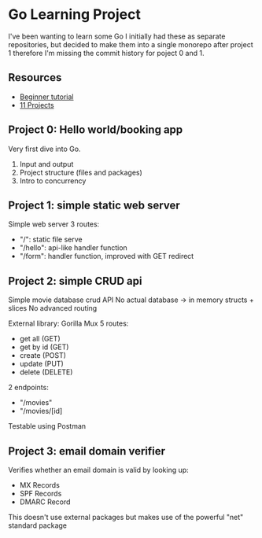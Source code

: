# Go Learning Project

I've been wanting to learn some Go
I initially had these as separate repositories, but decided to make them into a single monorepo after project 1 therefore I'm missing the commit history for poject 0 and 1.

## Resources

- [Beginner tutorial](https://www.youtube.com/watch?v=yyUHQIec83I)
- [11 Projects](https://www.youtube.com/watch?v=jFfo23yIWac)

## Project 0: Hello world/booking app

Very first dive into Go.

1. Input and output
2. Project structure (files and packages)
3. Intro to concurrency

## Project 1: simple static web server

Simple web server
3 routes:

- "/": static file serve
- "/hello": api-like handler function
- "/form": handler function, improved with GET redirect

## Project 2: simple CRUD api

Simple movie database crud API
No actual database -> in memory structs + slices
No advanced routing

External library: Gorilla Mux
5 routes:

- get all (GET)
- get by id (GET)
- create (POST)
- update (PUT)
- delete (DELETE)

2 endpoints:

- "/movies"
- "/movies/[id]

Testable using Postman

## Project 3: email domain verifier

Verifies whether an email domain is valid by looking up:

- MX Records
- SPF Records
- DMARC Record

This doesn't use external packages but makes use of the powerful "net" standard package
